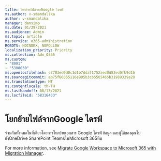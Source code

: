```yaml
---
title: โยกย้ายไฟล์จากGoogle ไดรฟ์
ms.author: v-smandalika
author: v-smandalika
manager: dansimp
ms.date: 01/29/2021
ms.audience: Admin
ms.topic: article
ms.service: o365-administration
ROBOTS: NOINDEX, NOFOLLOW
localization_priority: Priority
ms.collection: Adm_O365
ms.custom:
- "8001"
- "5300030"
ms.openlocfilehash: c7783ed9d0c1d1b7ddaf1752aed0d82ed0fb9d16
ms.sourcegitcommit: ab75f66355116e995b3cb5505465b31989339e28
ms.translationtype: MT
ms.contentlocale: th-TH
ms.lasthandoff: 08/13/2021
ms.locfileid: "58316433"
---
```

# <a name="migrate-files-from-google-drive"></a>โยกย้ายไฟล์จากGoogle ไดรฟ์

ร่วมกันทั้งหมดในที่เดียวโดยการโยกย้ายเอกสาร Google ไดรฟ์ ข้อมูล และผู้ใช้ของคุณไปยังOneDrive SharePoint TeamsในMicrosoft 365ทีม

For more information, see [Migrate Google Workspace to Microsoft 365 with Migration Manager](https://docs.microsoft.com/sharepointmigration/mm-google-overview).
